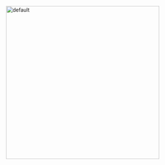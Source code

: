 <img width="420" alt="default" src="https://user-images.githubusercontent.com/26568968/51247330-1c49c780-19d0-11e9-9497-22e5eb68c750.png">
